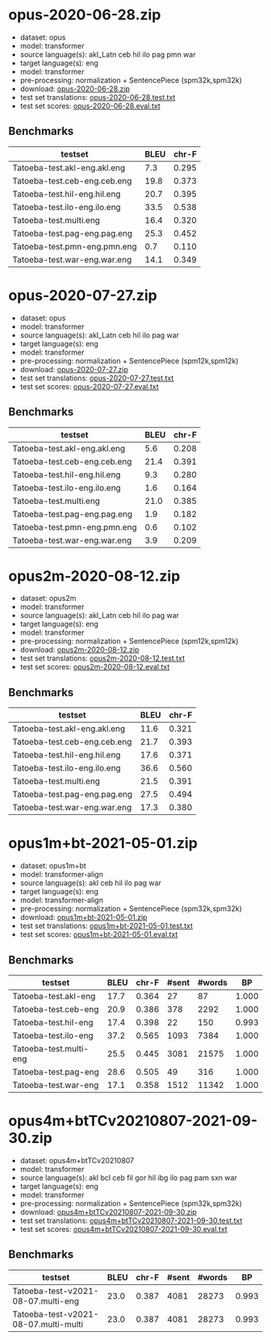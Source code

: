 # opus-2020-06-28.zip

* dataset: opus
* model: transformer
* source language(s): akl_Latn ceb hil ilo pag pmn war
* target language(s): eng
* model: transformer
* pre-processing: normalization + SentencePiece (spm32k,spm32k)
* download: [opus-2020-06-28.zip](https://object.pouta.csc.fi/Tatoeba-MT-models/phi-eng/opus-2020-06-28.zip)
* test set translations: [opus-2020-06-28.test.txt](https://object.pouta.csc.fi/Tatoeba-MT-models/phi-eng/opus-2020-06-28.test.txt)
* test set scores: [opus-2020-06-28.eval.txt](https://object.pouta.csc.fi/Tatoeba-MT-models/phi-eng/opus-2020-06-28.eval.txt)

## Benchmarks

| testset               | BLEU  | chr-F |
|-----------------------|-------|-------|
| Tatoeba-test.akl-eng.akl.eng 	| 7.3 	| 0.295 |
| Tatoeba-test.ceb-eng.ceb.eng 	| 19.8 	| 0.373 |
| Tatoeba-test.hil-eng.hil.eng 	| 20.7 	| 0.395 |
| Tatoeba-test.ilo-eng.ilo.eng 	| 33.5 	| 0.538 |
| Tatoeba-test.multi.eng 	| 16.4 	| 0.320 |
| Tatoeba-test.pag-eng.pag.eng 	| 25.3 	| 0.452 |
| Tatoeba-test.pmn-eng.pmn.eng 	| 0.7 	| 0.110 |
| Tatoeba-test.war-eng.war.eng 	| 14.1 	| 0.349 |



# opus-2020-07-27.zip

* dataset: opus
* model: transformer
* source language(s): akl_Latn ceb hil ilo pag war
* target language(s): eng
* model: transformer
* pre-processing: normalization + SentencePiece (spm12k,spm12k)
* download: [opus-2020-07-27.zip](https://object.pouta.csc.fi/Tatoeba-MT-models/phi-eng/opus-2020-07-27.zip)
* test set translations: [opus-2020-07-27.test.txt](https://object.pouta.csc.fi/Tatoeba-MT-models/phi-eng/opus-2020-07-27.test.txt)
* test set scores: [opus-2020-07-27.eval.txt](https://object.pouta.csc.fi/Tatoeba-MT-models/phi-eng/opus-2020-07-27.eval.txt)

## Benchmarks

| testset               | BLEU  | chr-F |
|-----------------------|-------|-------|
| Tatoeba-test.akl-eng.akl.eng 	| 5.6 	| 0.208 |
| Tatoeba-test.ceb-eng.ceb.eng 	| 21.4 	| 0.391 |
| Tatoeba-test.hil-eng.hil.eng 	| 9.3 	| 0.280 |
| Tatoeba-test.ilo-eng.ilo.eng 	| 1.6 	| 0.164 |
| Tatoeba-test.multi.eng 	| 21.0 	| 0.385 |
| Tatoeba-test.pag-eng.pag.eng 	| 1.9 	| 0.182 |
| Tatoeba-test.pmn-eng.pmn.eng 	| 0.6 	| 0.102 |
| Tatoeba-test.war-eng.war.eng 	| 3.9 	| 0.209 |



# opus2m-2020-08-12.zip

* dataset: opus2m
* model: transformer
* source language(s): akl_Latn ceb hil ilo pag war
* target language(s): eng
* model: transformer
* pre-processing: normalization + SentencePiece (spm12k,spm12k)
* download: [opus2m-2020-08-12.zip](https://object.pouta.csc.fi/Tatoeba-MT-models/phi-eng/opus2m-2020-08-12.zip)
* test set translations: [opus2m-2020-08-12.test.txt](https://object.pouta.csc.fi/Tatoeba-MT-models/phi-eng/opus2m-2020-08-12.test.txt)
* test set scores: [opus2m-2020-08-12.eval.txt](https://object.pouta.csc.fi/Tatoeba-MT-models/phi-eng/opus2m-2020-08-12.eval.txt)

## Benchmarks

| testset               | BLEU  | chr-F |
|-----------------------|-------|-------|
| Tatoeba-test.akl-eng.akl.eng 	| 11.6 	| 0.321 |
| Tatoeba-test.ceb-eng.ceb.eng 	| 21.7 	| 0.393 |
| Tatoeba-test.hil-eng.hil.eng 	| 17.6 	| 0.371 |
| Tatoeba-test.ilo-eng.ilo.eng 	| 36.6 	| 0.560 |
| Tatoeba-test.multi.eng 	| 21.5 	| 0.391 |
| Tatoeba-test.pag-eng.pag.eng 	| 27.5 	| 0.494 |
| Tatoeba-test.war-eng.war.eng 	| 17.3 	| 0.380 |



# opus1m+bt-2021-05-01.zip

* dataset: opus1m+bt
* model: transformer-align
* source language(s): akl ceb hil ilo pag war
* target language(s): eng
* model: transformer-align
* pre-processing: normalization + SentencePiece (spm32k,spm32k)
* download: [opus1m+bt-2021-05-01.zip](https://object.pouta.csc.fi/Tatoeba-MT-models/phi-eng/opus1m+bt-2021-05-01.zip)
* test set translations: [opus1m+bt-2021-05-01.test.txt](https://object.pouta.csc.fi/Tatoeba-MT-models/phi-eng/opus1m+bt-2021-05-01.test.txt)
* test set scores: [opus1m+bt-2021-05-01.eval.txt](https://object.pouta.csc.fi/Tatoeba-MT-models/phi-eng/opus1m+bt-2021-05-01.eval.txt)

## Benchmarks

| testset | BLEU  | chr-F | #sent | #words | BP |
|---------|-------|-------|-------|--------|----|
| Tatoeba-test.akl-eng 	| 17.7 	| 0.364 	| 27 	| 87 	| 1.000 |
| Tatoeba-test.ceb-eng 	| 20.9 	| 0.386 	| 378 	| 2292 	| 1.000 |
| Tatoeba-test.hil-eng 	| 17.4 	| 0.398 	| 22 	| 150 	| 0.993 |
| Tatoeba-test.ilo-eng 	| 37.2 	| 0.565 	| 1093 	| 7384 	| 1.000 |
| Tatoeba-test.multi-eng 	| 25.5 	| 0.445 	| 3081 	| 21575 	| 1.000 |
| Tatoeba-test.pag-eng 	| 28.6 	| 0.505 	| 49 	| 316 	| 1.000 |
| Tatoeba-test.war-eng 	| 17.1 	| 0.358 	| 1512 	| 11342 	| 1.000 |


# opus4m+btTCv20210807-2021-09-30.zip

* dataset: opus4m+btTCv20210807
* model: transformer
* source language(s): akl bcl ceb fil gor hil ibg ilo pag pam sxn war
* target language(s): eng
* model: transformer
* pre-processing: normalization + SentencePiece (spm32k,spm32k)
* download: [opus4m+btTCv20210807-2021-09-30.zip](https://object.pouta.csc.fi/Tatoeba-MT-models/phi-eng/opus4m+btTCv20210807-2021-09-30.zip)
* test set translations: [opus4m+btTCv20210807-2021-09-30.test.txt](https://object.pouta.csc.fi/Tatoeba-MT-models/phi-eng/opus4m+btTCv20210807-2021-09-30.test.txt)
* test set scores: [opus4m+btTCv20210807-2021-09-30.eval.txt](https://object.pouta.csc.fi/Tatoeba-MT-models/phi-eng/opus4m+btTCv20210807-2021-09-30.eval.txt)

## Benchmarks

| testset | BLEU  | chr-F | #sent | #words | BP |
|---------|-------|-------|-------|--------|----|
| Tatoeba-test-v2021-08-07.multi-eng 	| 23.0 	| 0.387 	| 4081 	| 28273 	| 0.993 |
| Tatoeba-test-v2021-08-07.multi-multi 	| 23.0 	| 0.387 	| 4081 	| 28273 	| 0.993 |

